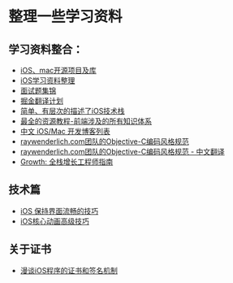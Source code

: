 # 整理一些学习资料

## 学习资料整合：
- [iOS、mac开源项目及库](https://github.com/Tim9Liu9/TimLiu-iOS)
- [iOS学习资料整理](https://github.com/Aufree/trip-to-iOS)
- [面试题集锦](https://github.com/ChenYilong/iOSInterviewQuestions)
- [掘金翻译计划](https://github.com/xitu/gold-miner)
- [简单、有层次的描述了iOS技术栈](https://github.com/liuminqian/iOSTechShare)
- [最全的资源教程-前端涉及的所有知识体系](https://github.com/AutumnsWind/Front-end-tutorial)
- [中文 iOS/Mac 开发博客列表](https://github.com/tangqiaoboy/iOSBlogCN)
- [raywenderlich.com团队的Objective-C编码风格规范](https://github.com/raywenderlich/objective-c-style-guide)
- [raywenderlich.com团队的Objective-C编码风格规范 - 中文翻译](http://www.csdn.net/article/2015-06-01/2824818-objective-c-style-guide)
- [Growth: 全栈增长工程师指南
](https://github.com/phodal/growth-ebook)

## 技术篇
- [iOS 保持界面流畅的技巧](http://blog.ibireme.com/2015/11/12/smooth_user_interfaces_for_ios/)
- [iOS核心动画高级技巧](https://zsisme.gitbooks.io/ios-/content/index.html)

## 关于证书
- [漫谈iOS程序的证书和签名机制](http://www.pchou.info/ios/2015/12/14/ios-certification-and-code-sign.html)